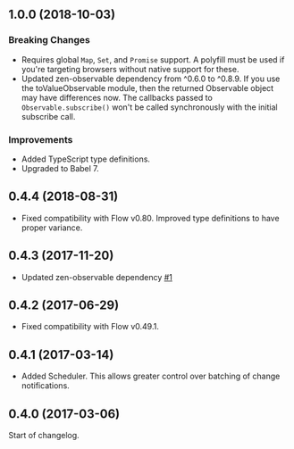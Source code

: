 ## 1.0.0 (2018-10-03)

### Breaking Changes

- Requires global `Map`, `Set`, and `Promise` support. A polyfill must be used if you're
  targeting browsers without native support for these.
- Updated zen-observable dependency from ^0.6.0 to ^0.8.9. If you use the toValueObservable
  module, then the returned Observable object may have differences now. The callbacks passed
  to `Observable.subscribe()` won't be called synchronously with the initial subscribe call.

### Improvements

- Added TypeScript type definitions.
- Upgraded to Babel 7.

## 0.4.4 (2018-08-31)

- Fixed compatibility with Flow v0.80. Improved type definitions to have proper variance.

## 0.4.3 (2017-11-20)

- Updated zen-observable dependency [#1](https://github.com/StreakYC/live-set/pull/1)

## 0.4.2 (2017-06-29)

- Fixed compatibility with Flow v0.49.1.

## 0.4.1 (2017-03-14)

- Added Scheduler. This allows greater control over batching of change notifications.

## 0.4.0 (2017-03-06)

Start of changelog.
